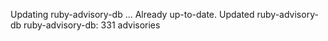 Updating ruby-advisory-db ...
Already up-to-date.
Updated ruby-advisory-db
ruby-advisory-db: 331 advisories
